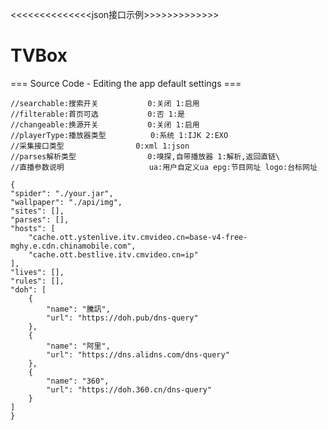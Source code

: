 <<<<<<<<<<<<<<json接口示例>>>>>>>>>>>>>
# TVBox

=== Source Code - Editing the app default settings ===

    //searchable:搜索开关	        0:关闭 1:启用
    //filterable:首页可选	        0:否 1:是
    //changeable:换源开关	        0:关闭 1:启用
    //playerType:播放器类型	        0:系统 1:IJK 2:EXO
    //采集接口类型		        0:xml 1:json
    //parses解析类型		        0:嗅探,自带播放器 1:解析,返回直链\
    //直播参数说明                   ua:用户自定义ua epg:节目网址 logo:台标网址
    
    {
	"spider": "./your.jar",
	"wallpaper": "./api/img",
	"sites": [],
	"parses": [],
	"hosts": [
		"cache.ott.ystenlive.itv.cmvideo.cn=base-v4-free-mghy.e.cdn.chinamobile.com",
		"cache.ott.bestlive.itv.cmvideo.cn=ip"
	],
	"lives": [],
	"rules": [],
	"doh": [
		{
			"name": "騰訊",
			"url": "https://doh.pub/dns-query"
		},
		{
			"name": "阿里",
			"url": "https://dns.alidns.com/dns-query"
		},
		{
			"name": "360",
			"url": "https://doh.360.cn/dns-query"
		}
	]
    }
